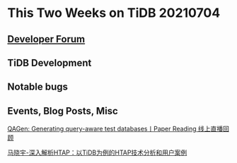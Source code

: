 # This Two Weeks on TiDB 20210704

## [Developer Forum](http://internals.tidb.io/)

## TiDB Development

## Notable bugs

## Events, Blog Posts, Misc

[QAGen: Generating query-aware test databases丨Paper Reading 线上直播回顾](https://www.bilibili.com/video/BV1x64y1977f)

[马晓宇-深入解析HTAP：以TiDB为例的HTAP技术分析和用户案例](https://www.bilibili.com/video/BV1dw411o7To)
